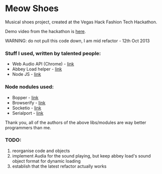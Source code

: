 # Meow Shoes

Musical shoes project, created at the Vegas Hack Fashion Tech Hackathon. 

Demo video from the hackathon is [here](http://www.youtube.com/watch?v=1g3M6PILqqQ "Meow Shoes Demo on Youtube").

WARNING: do not pull this code down, I am mid refactor - 12th Oct 2013

### Stuff I used, written by talented people:
+ Web Audio API (Chrome) - [link](http://chimera.labs.oreilly.com/books/1234000001552/ch01.html "O'Reilly Guide to Audio API")
+ Abbey Load helper - [link](http://stuartmemo.com/abbey-load/ "Abbey Load website")
+ Node JS - [link](http://nodejs.org "Node JS website")

### Node nodules used:
+ Bopper - [link](https://npmjs.org/package/bopper)
+ Browserify - [link](https://npmjs.org/package/browserify)
+ Socketio - [link](https://npmjs.org/package/socket.io)
+ Serialport - [link](https://npmjs.org/package/serialport)

Thank you, all of the authors of the above libs/modules are way better programmers than me.

### TODO:
1.  reorganise code and objects
2.  implement Audia for the sound playing, but keep abbey load's sound object format for dynamic loading
3.  establish that the latest refactor actually works
